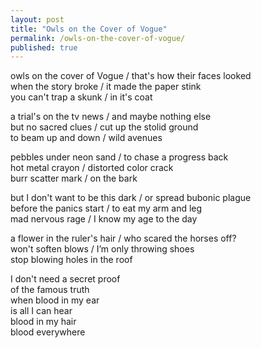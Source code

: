```yaml
---  
layout: post  
title: "Owls on the Cover of Vogue"  
permalink: /owls-on-the-cover-of-vogue/  
published: true  
---  
```

  
owls on the cover of Vogue / that's how their faces looked  
when the story broke / it made the paper stink  
you can't trap a skunk  / in it's coat  
  
a trial's on the tv news / and maybe nothing else  
but no sacred clues / cut up the stolid ground  
to beam up and down  / wild avenues  
  
pebbles under neon sand / to chase a progress back   
hot metal crayon / distorted color crack  
burr scatter mark / on the bark  
  
but I don't want to be this dark / or spread bubonic plague  
before the panics start / to eat my arm and leg  
mad nervous rage / I know my age to the day  
   
a flower in the ruler's hair / who scared the horses off?  
won't soften blows / I’m only throwing shoes  
stop blowing holes in the roof  
  
I don't need a secret proof  
of the famous truth  
when blood in my ear  
is all I can hear  
blood in my hair  
blood everywhere  
